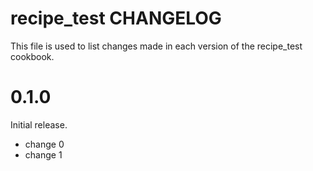 # recipe_test CHANGELOG

This file is used to list changes made in each version of the recipe_test cookbook.

# 0.1.0

Initial release.

- change 0
- change 1

